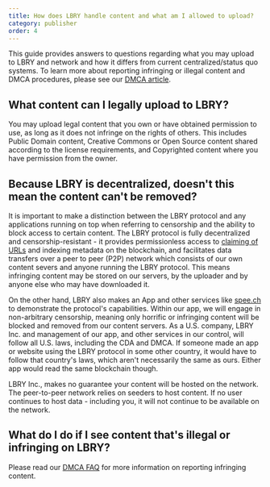 ```yaml
---
title: How does LBRY handle content and what am I allowed to upload?
category: publisher
order: 4
---
```


This guide provides answers to questions regarding what you may upload to LBRY and network and how it differs from current centralized/status quo systems. To learn more about reporting infringing or illegal content and DMCA procedures, please see our [DMCA article](/faq/dmca).

## What content can I legally upload to LBRY?

You may upload legal content that you own or have obtained permission to use, as long as it does not infringe on the rights of others.
This includes Public Domain content, Creative Commons or Open Source content shared according to the license requirements, and Copyrighted content where you have permission from the owner.

## Because LBRY is decentralized, doesn't this mean the content can't be removed?

It is important to make a distinction between the LBRY protocol and any applications running on top when referring to censorship and the ability to block access to certain content. The LBRY protocol is fully decentralized and censorship-resistant - it provides permissionless access to [claiming of URLs](/faq/naming) and indexing metadata on the blockchain, and facilitates data transfers over a peer to peer (P2P) network which consists of our own content severs and anyone running the LBRY protocol. This means infringing content may be stored on our servers, by the uploader and by anyone else who may have downloaded it.

On the other hand, LBRY also makes an App and other services like [spee.ch](https://spee.ch) to demonstrate the protocol's capabilities. Within our app, we will engage in non-arbitrary censorship, meaning only horrific or infringing content will be blocked and removed from our content servers. As a U.S. company, LBRY Inc. and management of our app, and other services in our control, will follow all U.S. laws, including the CDA and DMCA. If someone made an app or website using the LBRY protocol in some other country, it would have to follow that country's laws, which aren't necessarily the same as ours. Either app would read the same blockchain though.

LBRY Inc., makes no guarantee your content will be hosted on the network. The peer-to-peer network relies on seeders to host content. If no user continues to host data - including you, it will not continue to be available on the network.

## What do I do if I see content that's illegal or infringing on LBRY?

Please read our [DMCA FAQ](/faq/dmca) for more information on reporting infringing content.

